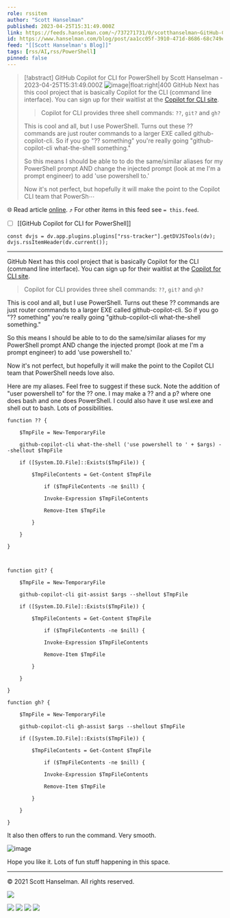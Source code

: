 ```yaml
---
role: rssitem
author: "Scott Hanselman"
published: 2023-04-25T15:31:49.000Z
link: https://feeds.hanselman.com/~/737271731/0/scotthanselman~GitHub-Copilot-for-CLI-for-PowerShell
id: https://www.hanselman.com/blog/post/aa1cc05f-3910-471d-8686-68c749ec90ff
feed: "[[Scott Hanselman's Blog]]"
tags: [rss/AI,rss/PowerShell]
pinned: false
---
```


> [!abstract] GitHub Copilot for CLI for PowerShell by Scott Hanselman - 2023-04-25T15:31:49.000Z
> ![image|float:right|400](https://www.hanselman.com/blog/content/binary/Windows-Live-Writer/GitHub-Copilot-for-CLI-for-PowerShell_B0E3/image_f39afdbf-04bf-4c95-a913-2404f46dc308.png "image") GitHub Next has this cool project that is basically Copilot for the CLI (command line interface). You can sign up for their waitlist at the [Copilot for CLI site](https://githubnext.com/projects/copilot-cli/).
> 
> > Copilot for CLI provides three shell commands: `??`, `git?` and `gh?`
> 
> This is cool and all, but I use PowerShell. Turns out these ?? commands are just router commands to a larger EXE called github-copilot-cli. So if you go "?? something" you're really going "github-copilot-cli what-the-shell something."
> 
> So this means I should be able to to do the same/similar aliases for my PowerShell prompt AND change the injected prompt (look at me I'm a prompt engineer) to add 'use powershell to.'
> 
> Now it's not perfect, but hopefully it will make the point to the Copilot CLI team that PowerSh⋯

🌐 Read article [online](https://feeds.hanselman.com/~/737271731/0/scotthanselman~GitHub-Copilot-for-CLI-for-PowerShell). ⤴ For other items in this feed see `= this.feed`.

- [ ] [[GitHub Copilot for CLI for PowerShell]]

~~~dataviewjs
const dvjs = dv.app.plugins.plugins["rss-tracker"].getDVJSTools(dv);
dvjs.rssItemHeader(dv.current());
~~~

- - -
GitHub Next has this cool project that is basically Copilot for the CLI (command line interface). You can sign up for their waitlist at the [Copilot for CLI site](https://feeds.hanselman.com/~/t/0/0/scotthanselman/~https://githubnext.com/projects/copilot-cli/).

> Copilot for CLI provides three shell commands: `??`, `git?` and `gh?`

This is cool and all, but I use PowerShell. Turns out these ?? commands are just router commands to a larger EXE called github-copilot-cli. So if you go "?? something" you're really going "github-copilot-cli what-the-shell something."

So this means I should be able to to do the same/similar aliases for my PowerShell prompt AND change the injected prompt (look at me I'm a prompt engineer) to add 'use powershell to.'

Now it's not perfect, but hopefully it will make the point to the Copilot CLI team that PowerShell needs love also.

Here are my aliases. Feel free to suggest if these suck. Note the addition of "user powershell to" for the ?? one. I may make a ?? and a p? where one does bash and one does PowerShell. I could also have it use wsl.exe and shell out to bash. Lots of possibilities.

```undefined
function ?? { 

    $TmpFile = New-TemporaryFile 

    github-copilot-cli what-the-shell ('use powershell to ' + $args) --shellout $TmpFile 

    if ([System.IO.File]::Exists($TmpFile)) { 

        $TmpFileContents = Get-Content $TmpFile 

            if ($TmpFileContents -ne $nill) {

            Invoke-Expression $TmpFileContents 

            Remove-Item $TmpFile 

        }

    }

}



function git? {

    $TmpFile = New-TemporaryFile

    github-copilot-cli git-assist $args --shellout $TmpFile

    if ([System.IO.File]::Exists($TmpFile)) {

        $TmpFileContents = Get-Content $TmpFile 

            if ($TmpFileContents -ne $nill) {

            Invoke-Expression $TmpFileContents 

            Remove-Item $TmpFile 

        }

    }

}

function gh? {

    $TmpFile = New-TemporaryFile

    github-copilot-cli gh-assist $args --shellout $TmpFile

    if ([System.IO.File]::Exists($TmpFile)) {

        $TmpFileContents = Get-Content $TmpFile 

            if ($TmpFileContents -ne $nill) {

            Invoke-Expression $TmpFileContents 

            Remove-Item $TmpFile 

        }

    }

}
```

It also then offers to run the command. Very smooth.

![image](https://www.hanselman.com/blog/content/binary/Windows-Live-Writer/GitHub-Copilot-for-CLI-for-PowerShell_B0E3/image_f39afdbf-04bf-4c95-a913-2404f46dc308.png "image")

Hope you like it. Lots of fun stuff happening in this space.

  

---

© 2021 Scott Hanselman. All rights reserved.  

![](https://feeds.hanselman.com/~/i/737271731/0/scotthanselman)

[![](https://assets.feedblitz.com/i/fblike20.png)](https://feeds.hanselman.com/_/28/737271731/scotthanselman "Like on Facebook") [![](https://assets.feedblitz.com/i/x.png)](https://feeds.hanselman.com/_/24/737271731/scotthanselman "Post to X.com") [![](https://assets.feedblitz.com/i/email20.png)](https://feeds.hanselman.com/_/19/737271731/scotthanselman "Subscribe by email") [![](https://assets.feedblitz.com/i/rss20.png)](https://feeds.hanselman.com/_/20/737271731/scotthanselman "Subscribe by RSS")